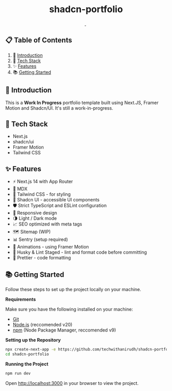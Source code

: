 <p align="center">
  <img alt="" src="/.github/assets/cover.png" />
</p>

<h1 align="center">
  shadcn-portfolio
</h1>

<p align="center">
  <a aria-label="Framework" href="https://https://muriuki.tech">
    <img alt="" src="https://img.shields.io/badge/Next.js-000000.svg?style=for-the-badge&logo=Next.js&labelColor=000">
  </a>
  <img alt="" src="https://img.shields.io/github/languages/top/techwithanirudh/shadcn-portfolio?style=for-the-badge&labelColor=000">
  <a aria-label="License" href="https://github.com/techwithanirudh/shadcn-portfolio/blob/main/LICENSE">
    <img alt="" src="https://img.shields.io/github/license/techwithanirudh/shadcn-portfolio?style=for-the-badge&labelColor=000">
  </a>
</p>

## 📋 Table of Contents

1. 🤖 [Introduction](#introduction)
2. 🚀 [Tech Stack](#tech-stack)
3. ✨ [Features](#features)
4. 📚 [Getting Started](#getting-started)

## <a name="introduction">🤖 Introduction</a>
This is a **Work In Progress** portfolio template built using Next.JS, Framer Motion and Shadcn/UI. It's still a work-in-progress.

## <a name="tech-stack">🚀 Tech Stack</a>

- Next.js
- shadcn/ui
- Framer Motion
- Tailwind CSS

## <a name="tech-stack">✨ Features</a>

- ⚡️ Next.js 14 with App Router
- 📝 MDX
- 🎨 Tailwind CSS - for styling
- 🌈 Shadcn UI - accessible UI components
- 🛡 Strict TypeScript and ESLint configuration
- 📱 Responsive design
- 🌗 Light / Dark mode
- 📈 SEO optimized with meta tags
- 🗺 Sitemap (WIP)
- 📊 Sentry (setup required)
- 🎨 Animations - using Framer Motion
- 🔨 Husky & Lint Staged - lint and format code before committing
- 💄 Prettier - code formatting

## <a name="getting-started">📚 Getting Started</a>

Follow these steps to set up the project locally on your machine.

**Requirements**

Make sure you have the following installed on your machine:

- [Git](https://git-scm.com/)
- [Node.js](https://nodejs.org/en) (reccomended v20)
- [npm](https://www.npmjs.com/) (Node Package Manager, reccomended v9)

**Setting up the Repository**

```bash
npx create-next-app -e https://github.com/techwithanirudh/shadcn-portfolio
cd shadcn-portfolio
```

**Running the Project**

```bash
npm run dev
```

Open [http://localhost:3000](http://localhost:3000) in your browser to view the project.

#

